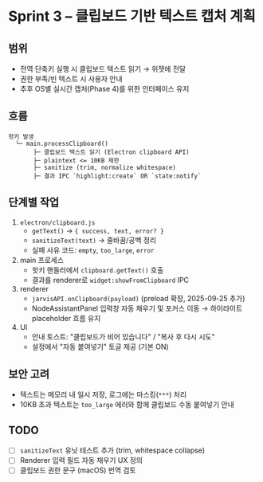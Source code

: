 # Sprint 3 – 클립보드 기반 텍스트 캡처 계획

## 범위
- 전역 단축키 실행 시 클립보드 텍스트 읽기 → 위젯에 전달
- 권한 부족/빈 텍스트 시 사용자 안내
- 추후 OS별 실시간 캡처(Phase 4)를 위한 인터페이스 유지

## 흐름
```
핫키 발생
  └─ main.processClipboard()
       ├─ 클립보드 텍스트 읽기 (Electron clipboard API)
       ├─ plaintext <= 10KB 제한
       ├─ sanitize (trim, normalize whitespace)
       ├─ 결과 IPC `highlight:create` OR `state:notify`
```

## 단계별 작업
1. `electron/clipboard.js`
   - `getText()` → `{ success, text, error? }`
   - `sanitizeText(text)` → 줄바꿈/공백 정리
   - 실패 사유 코드: `empty`, `too_large`, `error`
2. main 프로세스
   - 핫키 핸들러에서 `clipboard.getText()` 호출
   - 결과를 renderer로 `widget:showFromClipboard` IPC
3. renderer
   - `jarvisAPI.onClipboard(payload)` (preload 확장, 2025-09-25 추가)
   - NodeAssistantPanel 입력창 자동 채우기 및 포커스 이동 → 하이라이트 placeholder 흐름 유지
4. UI
   - 안내 토스트: "클립보드가 비어 있습니다" / "복사 후 다시 시도"
   - 설정에서 "자동 붙여넣기" 토글 제공 (기본 ON)

## 보안 고려
- 텍스트는 메모리 내 일시 저장, 로그에는 마스킹(`***`) 처리
- 10KB 초과 텍스트는 `too_large` 에러와 함께 클립보드 수동 붙여넣기 안내

## TODO
- [ ] `sanitizeText` 유닛 테스트 추가 (trim, whitespace collapse)
- [ ] Renderer 입력 필드 자동 채우기 UX 정의
- [ ] 클립보드 권한 문구 (macOS) 번역 검토
